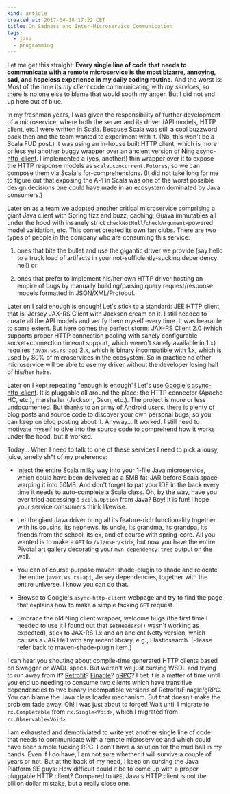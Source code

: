 ```yaml
---
kind: article
created_at: 2017-04-18 17:22 CET
title: On Sadness and Inter-Microservice Communication
tags:
  - java
  - programming
---
```


Let me get this straight: **Every single line of code that needs to
communicate with a remote microservice is the most bizarre, annoying, sad, and
hopeless experience in my daily coding routine.** And the worst is: Most of
the time its *my client* code communicating with *my services*, so there is no
one else to blame that would sooth my anger. But I did not end up here out of
blue.

In my freshman years, I was given the responsibility of further development of
a microservice, where both the server and its driver (API models, HTTP client,
etc.) were written in Scala. Because Scala was still a cool buzzword back then
and the team wanted to experiment with it. (No, this won't be a Scala FUD
post.) It was using an in-house built HTTP client, which is more or less yet
another buggy wrapper over an ancient version of [Ning
async-http-client](https://github.com/ning/async-http-client). I implemented a
(yes, another!) thin wrapper over it to expose the HTTP response models as
`scala.concurrent.Future`s, so we can compose them via Scala's
for-comprehensions. (It did not take long for me to figure out that exposing
the API in Scala was one of the worst possible design decisions one could have
made in an ecosystem dominated by Java consumers.)

Later on as a team we adopted another critical microservice comprising a giant
Java client with Spring fizz and buzz, caching, Guava immutables all under the
hood with insanely strict `checkNotNull`/`checkArgument`-powered model
validation, etc. This comet created its own fan clubs. There are two types of
people in the company who are consuming this service:

1. ones that bite the bullet and use the gigantic driver we
   provide (say hello to a truck load of artifacts in your
   not-sufficiently-sucking dependency hell) or

2. ones that prefer to implement his/her own HTTP driver hosting an empire of
   bugs by manually building/parsing query request/response models formatted
   in JSON/XML/Protobuf.

Later on I said enough is enough! Let's stick to a standard: JEE HTTP client,
that is, Jersey JAX-RS Client with Jackson cream on it. I still needed to
create all the API models and verify them myself every time. It was bearable
to some extent. But here comes the perfect storm: JAX-RS Client 2.0 (which
supports proper HTTP connection pooling with sanely configurable
socket+connection timeout support, which weren't sanely available in 1.x)
requires `javax.ws.rs-api` 2.x, which is binary incompatible with 1.x, which
is used by 80% of microservices in the ecosystem. So in practice no other
microservice will be able to use my driver without the developer losing half
of his/her hairs.

Later on I kept repeating "enough is enough"! Let's use [Google's
async-http-client](https://github.com/AsyncHttpClient/async-http-client). It
is pluggable all around the place: the HTTP connector (Apache HC, etc.),
marshaller (Jackson, Gson, etc.). The project is more or less undocumented.
But thanks to an army of Android users, there is plenty of blog posts and
source code to discover your own personal bugs, so you can keep on blog
posting about it. Anyway... It worked. I still need to motivate myself to dive
into the source code to comprehend how it works under the hood, but it worked.

Today... When I need to talk to one of these services I need to pick a lousy,
juice, smelly sh*t of my preference:

- Inject the entire Scala milky way into your 1-file Java microservice, which
  could have been delivered as a 5MB fat-JAR before Scala space-warping it
  into 50MB. And don't forget to pat your IDE in the back every time it needs
  to auto-complete a Scala class. Oh, by the way, have you ever tried
  accessing a `scala.Option` from Java? Boy! It is fun! I hope your service
  consumers think likewise.

- Let the giant Java driver bring all its feature-rich functionality together
  with its cousins, its nephews, its uncle, its grandma, its grandpa, its
  friends from the school, its ex, and of course with spring-core. All you
  wanted is to make a `GET` to `/v1/user/<id>`, but now you have the entire
  Pivotal art gallery decorating your `mvn dependency:tree` output on the
  wall.

- You can of course purpose maven-shade-plugin to shade and relocate the
  entire `javax.ws.rs-api`, Jersey dependencies, together with the entire
  universe. I know you can do that.

- Browse to Google's `async-http-client` webpage and try to find the page that
  explains how to make a simple fscking `GET` request.

- Embrace the old Ning client wrapper, welcome bugs (the first time I needed
  to use it I found out that `setHeaders()` wasn't working as expected), stick
  to JAX-RS 1.x and an ancient Netty version, which causes a JAR Hell with any
  recent library, e.g., Elasticsearch. (Please refer back to
  maven-shade-plugin item.)

I can hear you shouting about compile-time generated HTTP clients based on
Swagger or WADL specs. But weren't we just cursing WSDL and trying to run away
from it? [Retrofit](square.github.io/retrofit/)?
[Finagle](https://twitter.github.io/finagle/)? [gRPC](http://www.grpc.io/)? I
bet it is a matter of time until you end up needing to consume two clients
which have transitive dependencies to two binary incompatible versions of
Retrofit/Finagle/gRPC. You can blame the Java class loader mechanism. But that
doesn't make the problem fade away. Oh! I was just about to forget! Wait until
I migrate to `rx.Completable` from `rx.Single<Void>`, which I migrated from
`rx.Observable<Void>`.

I am exhausted and demotiviated to write yet another single line of code that
needs to communicate with a remote microservice and which could have been
simple fucking RPC. I don't have a solution for the mud ball in my hands. Even
if I do have, I am not sure whether it will survive a couple of years or not.
But at the back of my head, I keep on cursing the Java Platform SE guys: How
difficult could it be to come up with a proper pluggable HTTP client? Compared
to `NPE`, Java's HTTP client is not *the* billion dollar mistake, but a really
close one.
